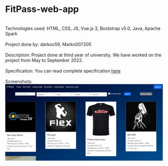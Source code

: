# FitPass-web-app
 <br>
Technologies used: HTML, CSS, JS, Vue.js 3, Bootstrap v5.0, Java, Apache Spark<br><br>
Project done by: darkoo59, Marko007205<br><br>
Description: Project done at third year of university. We have worked on the project from May to September 2022.<br><br>
Specification: You can read complete specification <a href="https://github.com/darkoo59/FitPass-web-app/blob/dev/Web%20Programiranje%20-%20Projekat%202021-2022%20(1).pdf" target="blank">here</a><br><br>
Screenshots:<br>
<img src = "https://github.com/darkoo59/FitPass-web-app/blob/dev/FitPass/src/main/resources/static/vue/src/assets/images/ss1.png"></img>
